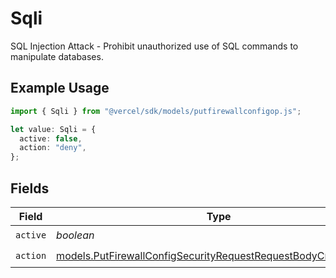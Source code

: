 # Sqli

SQL Injection Attack - Prohibit unauthorized use of SQL commands to manipulate databases.

## Example Usage

```typescript
import { Sqli } from "@vercel/sdk/models/putfirewallconfigop.js";

let value: Sqli = {
  active: false,
  action: "deny",
};
```

## Fields

| Field                                                                                                                                    | Type                                                                                                                                     | Required                                                                                                                                 | Description                                                                                                                              |
| ---------------------------------------------------------------------------------------------------------------------------------------- | ---------------------------------------------------------------------------------------------------------------------------------------- | ---------------------------------------------------------------------------------------------------------------------------------------- | ---------------------------------------------------------------------------------------------------------------------------------------- |
| `active`                                                                                                                                 | *boolean*                                                                                                                                | :heavy_check_mark:                                                                                                                       | N/A                                                                                                                                      |
| `action`                                                                                                                                 | [models.PutFirewallConfigSecurityRequestRequestBodyCrsSqliAction](../models/putfirewallconfigsecurityrequestrequestbodycrssqliaction.md) | :heavy_check_mark:                                                                                                                       | N/A                                                                                                                                      |